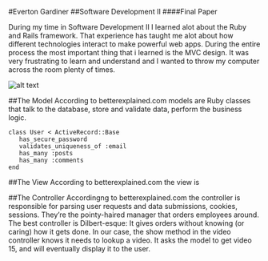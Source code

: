 #Everton Gardiner
##Software Development II
####Final Paper

During my time in Software Development II I learned alot about the Ruby and Rails framework. That experience has taught me alot about how different technologies interact to make powerful web apps. During the entire process the most important thing that i learned is the MVC design. It was very frustrating to learn and understand and I wanted to throw my computer across the room plenty of times.

![alt text](https://detouristsdiary.files.wordpress.com/2014/09/frustration-computer.gif "Logo Title Text 1")



##The Model
 According to betterexplained.com models are Ruby classes  that talk to the database, store and validate data, perform the business logic.
 ```
 class User < ActiveRecord::Base
    has_secure_password
    validates_uniqueness_of :email
    has_many :posts
    has_many :comments
end
```
##The View
According to betterexplained.com the view is 




##The Controller
Accordingng to betterexplained.com the controller is  responsible for parsing user requests and data submissions, cookies, sessions. They’re the pointy-haired manager that orders employees around. The best controller is Dilbert-esque: It gives orders without knowing (or caring) how it gets done. In our case, the show method in the video controller knows it needs to lookup a video. It asks the model to get video 15, and will eventually display it to the user.
